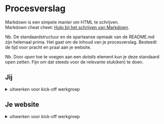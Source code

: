 # Procesverslag
Markdown is een simpele manier om HTML te schrijven.  
Markdown cheat cheet: [Hulp bij het schrijven van Markdown](https://github.com/adam-p/markdown-here/wiki/Markdown-Cheatsheet).

Nb. De standaardstructuur en de spartaanse opmaak van de README.md zijn helemaal prima. Het gaat om de inhoud van je procesverslag. Besteedt de tijd voor pracht en praal aan je website.

Nb. Door *open* toe te voegen aan een *details* element kun je deze standaard open zetten. Fijn om dat steeds voor de relevante stuk(ken) te doen.




## Jij

<details>
<summary>uitwerken voor kick-off werkgroep</summary>

### Auteur:
Heba Ghozlan

#### Je startniveau:
Ik kan niet zo goed programmeren en vind ik nog steeds moeilijk, een simple website met html en css kan ik wel bouwen maar nog niet echt met javascript daarin verwerkt.
Ik denk daarom dat ik bij de rode hoor.

#### Je focus:
Ik ga voor een surface plane een website maken omdat ik de layout van de website zo goed proberen na te maken in een device!

</details>





## Je website


<details>
<summary>uitwerken voor kick-off werkgroep</summary>

### Je opdracht:
Ik ga de website het tesla auto namaken omdat ik het ontwerp, kleuren en interactie ervan leuk vind. (link: tesla.com)

#### Screenshot(s) van de eerste pagina (small screen):
Hier zie je de homepagina van de website  
<img src="images/pagina1.png" width="375px" alt="home page">

#### Screenshot(s) van de tweede pagina (small screen):
Een betaal pagina
<img src="images/pagina2.png" width="375px" alt="account">

</details>
